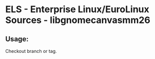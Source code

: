 # ELS - Enterprise Linux/EuroLinux Sources - libgnomecanvasmm26 
## Usage:
  Checkout branch or tag.
